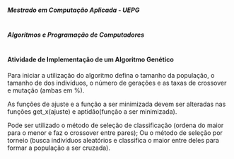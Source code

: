 ##### Mestrado em Computação Aplicada - UEPG
# 
##### Algoritmos e Programação de Computadores
# 
#### Atividade de Implementação de um Algoritmo Genético

Para iniciar a utilização do algoritmo defina o tamanho da população, o tamanho de dos indivíduos, o número de gerações e as taxas de crossover e mutação (ambas em %).

As funções de ajuste e a função a ser minimizada devem ser alteradas nas funções get_x(ajuste) e aptidão(função a ser minimizada).

Pode ser utilizado o método de seleção de classificação (ordena do maior para o menor e faz o crossover entre pares);
Ou o método de seleção por torneio (busca indivíduos aleatórios e classifica o maior entre deles para formar a população a ser cruzada).
